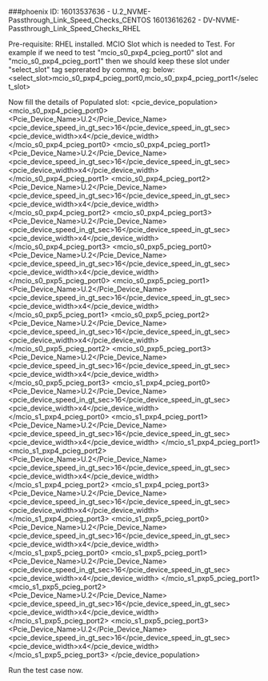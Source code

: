 ###phoenix ID: 16013537636 - U.2_NVME-Passthrough_Link_Speed_Checks_CENTOS
			   16013616262 - DV-NVME-Passthrough_Link_Speed_Checks_RHEL

Pre-requisite:
    RHEL installed.
MCIO Slot which is needed to Test.
For example if we need to test "mcio_s0_pxp4_pcieg_port0" slot and "mcio_s0_pxp4_pcieg_port1" then we should keep these slot under "select_slot" tag seprerated by comma, eg: below:
    <select_slot>mcio_s0_pxp4_pcieg_port0,mcio_s0_pxp4_pcieg_port1</select_slot>

Now fill the details of Populated slot:
<pcie_device_population>
    <SPR>
        <!-- MCIO Socket -0 -->
        <mcio_s0_pxp4_pcieg_port0>
            <Pcie_Device_Name>U.2</Pcie_Device_Name>
            <pcie_device_speed_in_gt_sec>16</pcie_device_speed_in_gt_sec>
            <pcie_device_width>x4</pcie_device_width>
        </mcio_s0_pxp4_pcieg_port0>
        <mcio_s0_pxp4_pcieg_port1>
            <Pcie_Device_Name>U.2</Pcie_Device_Name>
            <pcie_device_speed_in_gt_sec>16</pcie_device_speed_in_gt_sec>
            <pcie_device_width>x4</pcie_device_width>
        </mcio_s0_pxp4_pcieg_port1>
        <mcio_s0_pxp4_pcieg_port2>
            <Pcie_Device_Name>U.2</Pcie_Device_Name>
            <pcie_device_speed_in_gt_sec>16</pcie_device_speed_in_gt_sec>
            <pcie_device_width>x4</pcie_device_width>
        </mcio_s0_pxp4_pcieg_port2>
        <mcio_s0_pxp4_pcieg_port3>
            <Pcie_Device_Name>U.2</Pcie_Device_Name>
            <pcie_device_speed_in_gt_sec>16</pcie_device_speed_in_gt_sec>
            <pcie_device_width>x4</pcie_device_width>
        </mcio_s0_pxp4_pcieg_port3>
        <mcio_s0_pxp5_pcieg_port0>
            <Pcie_Device_Name>U.2</Pcie_Device_Name>
            <pcie_device_speed_in_gt_sec>16</pcie_device_speed_in_gt_sec>
            <pcie_device_width>x4</pcie_device_width>
        </mcio_s0_pxp5_pcieg_port0>
        <mcio_s0_pxp5_pcieg_port1>
            <Pcie_Device_Name>U.2</Pcie_Device_Name>
            <pcie_device_speed_in_gt_sec>16</pcie_device_speed_in_gt_sec>
            <pcie_device_width>x4</pcie_device_width>
        </mcio_s0_pxp5_pcieg_port1>
        <mcio_s0_pxp5_pcieg_port2>
            <Pcie_Device_Name>U.2</Pcie_Device_Name>
            <pcie_device_speed_in_gt_sec>16</pcie_device_speed_in_gt_sec>
            <pcie_device_width>x4</pcie_device_width>
        </mcio_s0_pxp5_pcieg_port2>
        <mcio_s0_pxp5_pcieg_port3>
            <Pcie_Device_Name>U.2</Pcie_Device_Name>
            <pcie_device_speed_in_gt_sec>16</pcie_device_speed_in_gt_sec>
            <pcie_device_width>x4</pcie_device_width>
        </mcio_s0_pxp5_pcieg_port3>
        <!-- MCIO Socket 1 -->
        <mcio_s1_pxp4_pcieg_port0>
            <Pcie_Device_Name>U.2</Pcie_Device_Name>
            <pcie_device_speed_in_gt_sec>16</pcie_device_speed_in_gt_sec>
            <pcie_device_width>x4</pcie_device_width>
        </mcio_s1_pxp4_pcieg_port0>
        <mcio_s1_pxp4_pcieg_port1>
            <Pcie_Device_Name>U.2</Pcie_Device_Name>
            <pcie_device_speed_in_gt_sec>16</pcie_device_speed_in_gt_sec>
            <pcie_device_width>x4</pcie_device_width>
        </mcio_s1_pxp4_pcieg_port1>
        <mcio_s1_pxp4_pcieg_port2>
            <Pcie_Device_Name>U.2</Pcie_Device_Name>
            <pcie_device_speed_in_gt_sec>16</pcie_device_speed_in_gt_sec>
            <pcie_device_width>x4</pcie_device_width>
        </mcio_s1_pxp4_pcieg_port2>
        <mcio_s1_pxp4_pcieg_port3>
            <Pcie_Device_Name>U.2</Pcie_Device_Name>
            <pcie_device_speed_in_gt_sec>16</pcie_device_speed_in_gt_sec>
            <pcie_device_width>x4</pcie_device_width>
        </mcio_s1_pxp4_pcieg_port3>
        <mcio_s1_pxp5_pcieg_port0>
            <Pcie_Device_Name>U.2</Pcie_Device_Name>
            <pcie_device_speed_in_gt_sec>16</pcie_device_speed_in_gt_sec>
            <pcie_device_width>x4</pcie_device_width>
        </mcio_s1_pxp5_pcieg_port0>
        <mcio_s1_pxp5_pcieg_port1>
            <Pcie_Device_Name>U.2</Pcie_Device_Name>
            <pcie_device_speed_in_gt_sec>16</pcie_device_speed_in_gt_sec>
            <pcie_device_width>x4</pcie_device_width>
        </mcio_s1_pxp5_pcieg_port1>
        <mcio_s1_pxp5_pcieg_port2>
            <Pcie_Device_Name>U.2</Pcie_Device_Name>
            <pcie_device_speed_in_gt_sec>16</pcie_device_speed_in_gt_sec>
            <pcie_device_width>x4</pcie_device_width>
        </mcio_s1_pxp5_pcieg_port2>
        <mcio_s1_pxp5_pcieg_port3>
            <Pcie_Device_Name>U.2</Pcie_Device_Name>
            <pcie_device_speed_in_gt_sec>16</pcie_device_speed_in_gt_sec>
            <pcie_device_width>x4</pcie_device_width>
        </mcio_s1_pxp5_pcieg_port3>
    </SPR>
</pcie_device_population>

Run the test case now.
